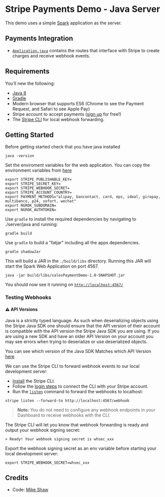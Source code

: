 # Stripe Payments Demo - Java Server

This demo uses a simple [Spark](http://sparkjava.com) application as the server.

## Payments Integration

- [`Application.java`](src/main/java/app/Application.java) contains the routes that interface with Stripe to create charges and receive webhook events.

## Requirements

You’ll new the following:

- [Java 8](https://www.oracle.com/technetwork/java/javase/overview/java8-2100321.html)
- [Gradle](https://gradle.org/)
- Modern browser that supports ES6 (Chrome to see the Payment Request, and Safari to see Apple Pay)
- Stripe account to accept payments ([sign up](https://dashboard.stripe.com/register) for free!)
- The [Stripe CLI](https://github.com/stripe/stripe-cli) for local webhook forwarding.

## Getting Started

Before getting started check that you have java installed

```
java -version
```

Set the enviroment variables for the web application. You can copy the environment variables from [here](../../.env.example)

```
export STRIPE_PUBLISHABLE_KEY=
export STRIPE_SECRET_KEY=
export STRIPE_WEBHOOK_SECRET=
export STRIPE_ACCOUNT_COUNTRY=
export PAYMENT_METHODS="alipay, bancontact, card, eps, ideal, giropay, multibanco, p24, sofort, wechat"
export NGROK_SUBDOMAIN=
export NGROK_AUTHTOKEN=
```

Use `gradle` to install the required dependencies by navigating to ./server/java and running:

```
gradle build
```

Use `gradle` to build a "fatjar" including all the apps dependencies.

```
gradle shadowJar
```

This will build a JAR in the `./build/libs` directory. Running this JAR will start the Spark Web Application on port 4567.

```
java -jar build/libs/salesPaymentDemo-1.0-SNAPSHOT.jar
```

You should now see it running on [`http://localhost:4567/`](http://localhost:4567/)

### Testing Webhooks

#### :warning: API Versions

Java is a strictly typed language. As such when deserializing objects using the Stripe Java SDK one should ensure that the API version of their account is
compatible with the API version the Stripe Java SDK you are using. If you are using a new SDK and have an older API Version on your account you may see errors
when trying to deserialize or use deserialized objects.

You can see which version of the Java SDK Matches which API Version [here](https://github.com/stripe/stripe-java/blob/master/src/main/java/com/stripe/Stripe.java#L13)

We can use the Stripe CLI to forward webhook events to our local development server:

- [Install](https://github.com/stripe/stripe-cli#installation) the Stripe CLI.
- Follow the [login steps](https://github.com/stripe/stripe-cli#login) to connect the CLI with your Stripe account.
- Run the [`listen`](https://github.com/stripe/stripe-cli#listen) command to forward the webhooks to localhost:

```
stripe listen --forward-to http://localhost:4567/webhook
```

> **Note:** You do not need to configure any webhook endpoints in your Dashboard to receive webhooks with the CLI.

The Stripe CLI will let you know that webhook forwarding is ready and output your webhook signing secret:

    > Ready! Your webhook signing secret is whsec_xxx

Export the webhook signing secret as an env variable before starting your local development server:

    export STRIPE_WEBHOOK_SECRET=whsec_xxx

## Credits

- Code: [Mike Shaw](https://www.linkedin.com/in/mandshaw/)
